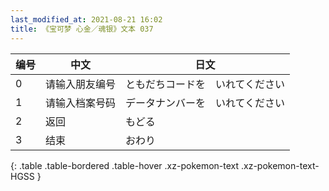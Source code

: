 ```yaml
---
last_modified_at: 2021-08-21 16:02
title: 《宝可梦 心金／魂银》文本 037
---
```

| 编号 | 中文 | 日文 |
| ---- | ---- | ---- |
| 0 | 请输入朋友编号 | ともだちコードを　いれてください |
| 1 | 请输入档案号码 | データナンバーを　いれてください |
| 2 | 返回 | もどる |
| 3 | 结束 | おわり |
{: .table .table-bordered .table-hover .xz-pokemon-text .xz-pokemon-text-HGSS }